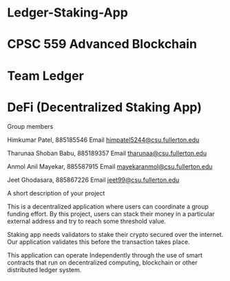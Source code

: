 # Ledger-Staking-App
# CPSC 559 Advanced Blockchain
# Team Ledger
# DeFi (Decentralized Staking App)

Group members

Himkumar Patel,  		    885185546	    	Email himpatel5244@csu.fullerton.edu

Tharunaa Shoban Babu,	    885189357	    	Email tharunaa@csu.fullerton.edu

Anmol Anil Mayekar,              885587915	    	Email mayekaranmol@csu.fullerton.edu

Jeet Ghodasara,                     885867226	    	Email jeet99@csu.fullerton.edu


A short description of your project

This is a decentralized application where users can coordinate a group funding effort. By this project, users can stack their money in a particular external address and try to reach some threshold value.

Staking app needs validators to stake their crypto secured over the internet. Our application validates this before the transaction takes place.

This application can operate Independently through the use of smart contracts that run on decentralized computing, blockchain or other distributed ledger system. 

